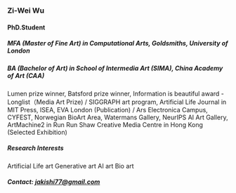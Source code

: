 ### Zi-Wei Wu
#### PhD.Student
##### MFA (Master of Fine Art) in Computational Arts, Goldsmiths, University of London
##### BA (Bachelor of Art) in School of Intermedia Art (SIMA), China Academy of Art (CAA)

Lumen prize winner, Batsford prize winner, Information is beautiful award - Longlist（Media Art Prize) / SIGGRAPH art program, Artificial Life Journal in MIT Press, ISEA, EVA London (Publication) / Ars Electronica Campus, CYFEST, Norwegian BioArt Area, Watermans Gallery, NeurIPS AI Art Gallery, ArtMachine2 in Run Run Shaw Creative Media Centre in Hong Kong (Selected Exhibition)

##### Research Interests
Artificial Life art
Generative art
AI art
Bio art
##### Contact: jakishi77@gmail.com